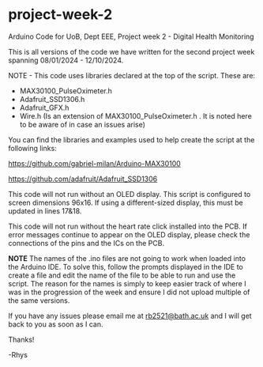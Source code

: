 # project-week-2
Arduino Code for UoB, Dept EEE, Project week 2 - Digital Health Monitoring

This is all versions of the code we have written for the second project week spanning 08/01/2024 - 12/10/2024. 

NOTE - This code uses libraries declared at the top of the script. These are:
- MAX30100_PulseOximeter.h
- Adafruit_SSD1306.h
- Adafruit_GFX.h
- Wire.h (Is an extension of MAX30100_PulseOximeter.h . It is noted here to be aware of in case an issues arise)

You can find the libraries and examples used to help create the script at the following links:

https://github.com/gabriel-milan/Arduino-MAX30100

https://github.com/adafruit/Adafruit_SSD1306

This code will not run without an OLED display. This script is configured to screen dimensions 96x16. If using a different-sized display, this must be updated in lines 17&18.

This code will not run without the heart rate click installed into the PCB. If error messages continue to appear on the OLED display, please check the connections of the pins and the ICs on the PCB.

**NOTE** The names of the .ino files are not going to work when loaded into the Arduino IDE. To solve this, follow the prompts displayed in the IDE to create a file and edit the name of the file to be able to run and use the script. The reason for the names is simply to keep easier track of where I was in the progression of the week and ensure I did not upload multiple of the same versions.

If you have any issues please email me at rb2521@bath.ac.uk and I will get back to you as soon as I can.

Thanks!

-Rhys
